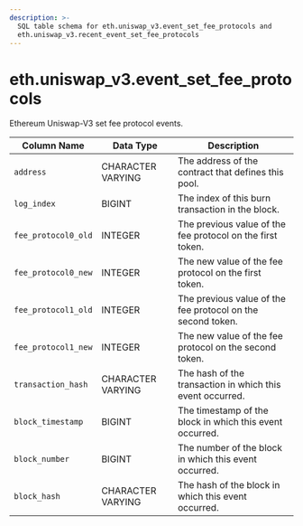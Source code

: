```yaml
---
description: >-
  SQL table schema for eth.uniswap_v3.event_set_fee_protocols and
  eth.uniswap_v3.recent_event_set_fee_protocols
---
```


# eth.uniswap\_v3.event\_set\_fee\_protocols

Ethereum Uniswap-V3 set fee protocol events.

| Column Name         | Data Type         | Description                                                 |
| ------------------- | ----------------- | ----------------------------------------------------------- |
| `address`           | CHARACTER VARYING | The address of the contract that defines this pool.         |
| `log_index`         | BIGINT            | The index of this burn transaction in the block.            |
| `fee_protocol0_old` | INTEGER           | The previous value of the fee protocol on the first token.  |
| `fee_protocol0_new` | INTEGER           | The new value of the fee protocol on the first token.       |
| `fee_protocol1_old` | INTEGER           | The previous value of the fee protocol on the second token. |
| `fee_protocol1_new` | INTEGER           | The new value of the fee protocol on the second token.      |
| `transaction_hash`  | CHARACTER VARYING | The hash of the transaction in which this event occurred.   |
| `block_timestamp`   | BIGINT            | The timestamp of the block in which this event occurred.    |
| `block_number`      | BIGINT            | The number of the block in which this event occurred.       |
| `block_hash`        | CHARACTER VARYING | The hash of the block in which this event occurred.         |
